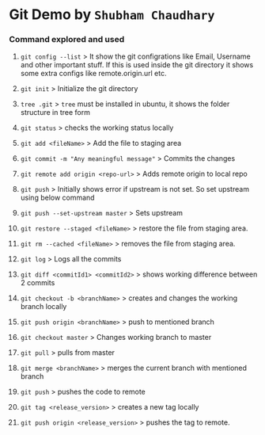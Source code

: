 # Git Demo by `Shubham Chaudhary`

### Command explored and used

1. `git config --list` > It show the git configrations like Email, Username and other important stuff. If this is used inside the git directory it shows some extra configs like remote.origin.url etc.

1. `git init` > Initialize the git directory
1. `tree .git` > `tree` must be installed in ubuntu, it shows the folder structure in tree form
1. `git status` > checks the working status locally
1. `git add <fileName>` > Add the file to staging area
1. `git commit -m "Any meaningful message"` > Commits the changes
1. `git remote add origin <repo-url>` > Adds remote origin to local repo
1. `git push` > Initially shows error if upstream is not set. So set upstream using below command
1. `git push --set-upstream master` > Sets upstream
1. `git restore --staged <fileName>` > restore the file from staging area.
1. `git rm --cached <fileName>` > removes the file from staging area.
1. `git log` > Logs all the commits
1. `git diff <commitId1> <commitId2>` > shows working difference between 2 commits
1. `git checkout -b <branchName>` > creates and changes the working branch locally
1. `git push origin <branchName>` > push to mentioned branch
1. `git checkout master` > Changes working branch to master
1. `git pull` > pulls from master
1. `git merge <branchName>` > merges the current branch with mentioned branch
1. `git push` > pushes the code to remote
1. `git tag <release_version>` > creates a new tag locally
1. `git push origin <release_version>` > pushes the tag to remote.
